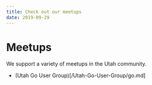 ```yaml
---
title: Check out our meetups
date: 2019-09-29
---
```

# Meetups

We support a variety of meetups in the Utah community. 

- (Utah Go User Group)[/Utah-Go-User-Group/go.md]